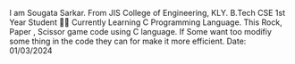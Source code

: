 I am Sougata Sarkar.
From JIS College of Engineering, KLY.
B.Tech CSE 1st Year Student 🧑‍🎓
Currently Learning C Programming Language.
This Rock, Paper , Scissor game code using C language.
If Some want too modifiy some thing in the code they can for make it more efficient.
Date: 01/03/2024
